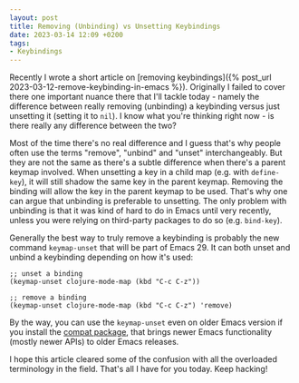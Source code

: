 ```yaml
---
layout: post
title: Removing (Unbinding) vs Unsetting Keybindings
date: 2023-03-14 12:09 +0200
tags:
- Keybindings
---
```


Recently I wrote a short article on [removing keybindings]({% post_url 2023-03-12-remove-keybinding-in-emacs %}). Originally
I failed to cover there one important nuance there that I'll tackle today - namely
the difference between really removing (unbinding) a keybinding versus just
unsetting it (setting it to `nil`). I know what you're thinking right now - is
there really any difference between the two?

Most of the time there's no real difference and I guess that's why people often
use the terms "remove", "unbind" and "unset" interchangeably. But they are not
the same as there's a subtle difference when there's a parent keymap
involved. When unsetting a key in a child map (e.g. with `define-key`), it will
still shadow the same key in the parent keymap. Removing the binding will allow
the key in the parent keymap to be used. That's why one can argue that unbinding
is preferable to unsetting. The only problem with unbinding is that it was kind
of hard to do in Emacs until very recently, unless you were relying on third-party
packages to do so (e.g. `bind-key`).

Generally the best way to truly remove a keybinding is probably the new command
`keymap-unset` that will be part of Emacs 29. It can both unset and unbind a
keybinding depending on how it's used:

``` emacs-lisp
;; unset a binding
(keymap-unset clojure-mode-map (kbd "C-c C-z"))

;; remove a binding
(keymap-unset clojure-mode-map (kbd "C-c C-z") 'remove)
```

By the way, you can use the `keymap-unset` even on older Emacs version if you install the [compat package](https://elpa.gnu.org/packages/compat.html), that brings newer Emacs functionality (mostly newer APIs) to older Emacs releases.

I hope this article cleared some of the confusion with all the overloaded terminology in the field. That's all I have for you today. Keep hacking!
